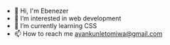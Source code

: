 - 👋 Hi, I'm Ebenezer 
- 👀 I’m interested in web development 
- 🌱 I’m currently learning CSS
- 📫 How to reach me ayankunletomiwa@gmail.com 

<!---
Oluwatomiwa12/Oluwatomiwa12 is a ✨ special ✨ repository because its `README.md` (this file) appears on your GitHub profile.
You can click the Preview link to take a look at your changes.
--->
